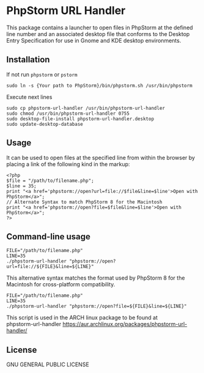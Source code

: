 # PhpStorm URL Handler

This package contains a launcher to open files in PhpStorm at the defined line
number and an associated desktop file that conforms to the Desktop Entry
Specification for use in Gnome and KDE desktop environments.

## Installation

If not run `phpstorm` or `pstorm`

    sudo ln -s {Your path to PhpStorm}/bin/phpstorm.sh /usr/bin/phpstorm

Execute next lines

    sudo cp phpstorm-url-handler /usr/bin/phpstorm-url-handler
    sudo chmod /usr/bin/phpstorm-url-handler 0755
    sudo desktop-file-install phpstorm-url-handler.desktop
    sudo update-desktop-database

## Usage

It can be used to open files at the specified line from within the browser by 
placing a link of the following kind in the markup:

    <?php
    $file = "/path/to/filename.php";
    $line = 35;
    print "<a href='phpstorm://open?url=file://$file&line=$line'>Open with PhpStorm</a>";
    // Alternate Syntax to match PhpStorm 8 for the Macintosh
    print "<a href='phpstorm://open?file=$file&line=$line'>Open with PhpStorm</a>";
    ?>

## Command-line usage

    FILE="/path/to/filename.php"
    LINE=35
    ./phpstorm-url-handler "phpstorm://open?url=file://${FILE}&line=${LINE}"


This alternative syntax matches the format used by
PhpStorm 8 for the Macintosh for cross-platform compatibility.

    FILE="/path/to/filename.php"
    LINE=35
    ./phpstorm-url-handler "phpstorm://open?file=${FILE}&line=${LINE}"

This script is used in the ARCH linux package to be found at  
phpstorm-url-handler https://aur.archlinux.org/packages/phpstorm-url-handler/

## License

GNU GENERAL PUBLIC LICENSE
